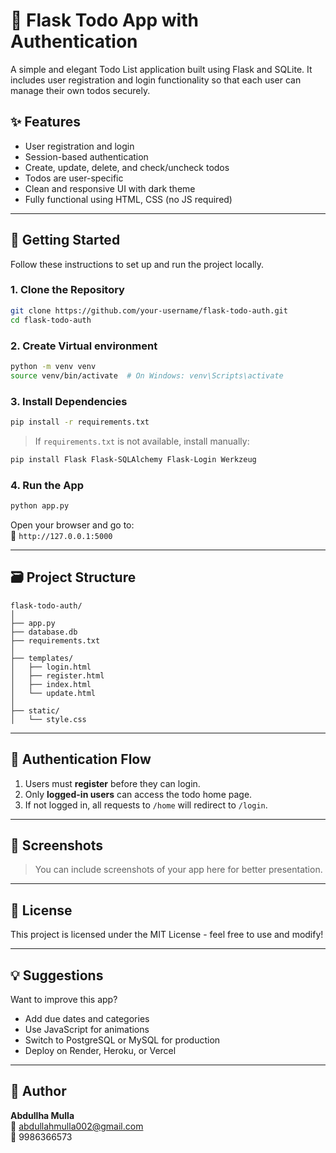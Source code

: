 # 📝 Flask Todo App with Authentication

A simple and elegant Todo List application built using Flask and SQLite. It includes user registration and login functionality so that each user can manage their own todos securely.

## ✨ Features

- User registration and login
- Session-based authentication
- Create, update, delete, and check/uncheck todos
- Todos are user-specific
- Clean and responsive UI with dark theme
- Fully functional using HTML, CSS (no JS required)

---

## 🚀 Getting Started

Follow these instructions to set up and run the project locally.

### 1. Clone the Repository

```bash
git clone https://github.com/your-username/flask-todo-auth.git
cd flask-todo-auth
```

### 2. Create Virtual environment

```bash
python -m venv venv
source venv/bin/activate  # On Windows: venv\Scripts\activate
```

### 3. Install Dependencies

```bash
pip install -r requirements.txt
```

> If `requirements.txt` is not available, install manually:

```bash
pip install Flask Flask-SQLAlchemy Flask-Login Werkzeug
```

### 4. Run the App

```bash
python app.py
```

Open your browser and go to:  
📍 `http://127.0.0.1:5000`

---

## 🗃️ Project Structure

```
flask-todo-auth/
│
├── app.py
├── database.db
├── requirements.txt
│
├── templates/
│   ├── login.html
│   ├── register.html
│   ├── index.html
│   └── update.html
│
├── static/
│   └── style.css
```

---

## 🔐 Authentication Flow

1. Users must **register** before they can login.
2. Only **logged-in users** can access the todo home page.
3. If not logged in, all requests to `/home` will redirect to `/login`.

---

## 📸 Screenshots

> You can include screenshots of your app here for better presentation.

---

## 📄 License

This project is licensed under the MIT License - feel free to use and modify!

---

## 💡 Suggestions

Want to improve this app?
- Add due dates and categories
- Use JavaScript for animations
- Switch to PostgreSQL or MySQL for production
- Deploy on Render, Heroku, or Vercel

---

## 👤 Author

**Abdullha Mulla**  
📧 abdullahmulla002@gmail.com  
📱 9986366573
